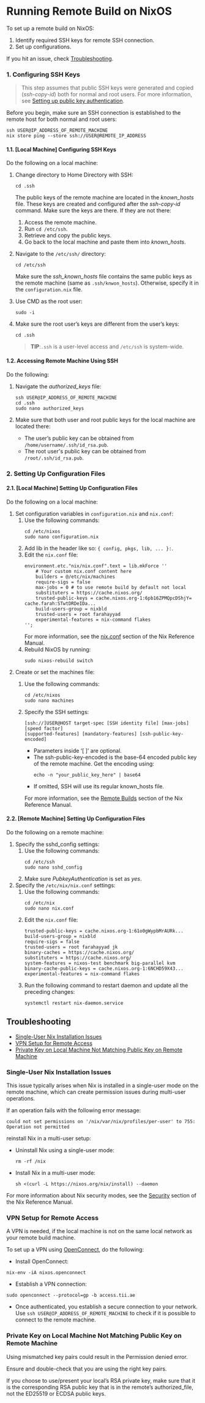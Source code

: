 <!--
    Copyright 2022-2024 TII (SSRC) and the Ghaf contributors
    SPDX-License-Identifier: CC-BY-SA-4.0
-->

# Running Remote Build on NixOS

To set up a remote build on NixOS:

1. Identify required SSH keys for remote SSH connection.
2. Set up configurations.

If you hit an issue, check [Troubleshooting](./remote_build_setup.md#troubleshooting).


### 1. Configuring SSH Keys

> This step assumes that public SSH keys were generated and copied (*ssh-copy-id*) both for normal and root users. For more information, see [Setting up public key authentication](https://www.ssh.com/academy/ssh/copy-id#setting-up-public-key-authentication).

Before you begin, make sure an SSH connection is established to the remote host for both normal and root users:

```
ssh USER@IP_ADDRESS_OF_REMOTE_MACHINE
nix store ping --store ssh://USER@REMOTE_IP_ADDRESS
```


#### 1.1. [Local Machine] Configuring SSH Keys

Do the following on a local machine:

1. Change directory to Home Directory with SSH:
    ```
    cd .ssh
    ```

    The public keys of the remote machine are located in the *known_hosts* file. These keys are created and configured after the *ssh-copy-id* command. Make sure the keys are there. If they are not there:

    1. Access the remote machine.
    2. Run `cd /etc/ssh`.
    3. Retrieve and copy the public keys.
    4. Go back to the local machine and paste them into *known_hosts*.


2. Navigate to the `/etc/ssh/` directory:
    ```
    cd /etc/ssh
    ```

    Make sure the *ssh_known_hosts* file contains the same public keys as the remote machine (same as `.ssh/knwon_hosts`). Otherwise, specify it in the `configuration.nix` file.

3. Use CMD as the root user:
   ```
   sudo -i
   ```
4. Make sure the root user’s keys are different from the user’s keys:
   ```
   cd .ssh
   ```
    > **TIP**:`.ssh` is a user-level access and `/etc/ssh` is system-wide.


#### 1.2. Accessing Remote Machine Using SSH

Do the following:

1. Navigate the *authorized_keys* file:
   ```
   ssh USER@IP_ADDRESS_OF_REMOTE_MACHINE
   cd .ssh
   sudo nano authorized_keys
   ```
2. Make sure that both user and root public keys for the local machine are located there:

   * The user’s public key can be obtained from `/home/username/.ssh/id_rsa.pub`.
   * The root user's public key can be obtained from `/root/.ssh/id_rsa.pub`.


### 2. Setting Up Configuration Files

#### 2.1. [Local Machine] Setting Up Configuration Files

Do the following on a local machine:

1. Set configuration variables in `configuration.nix` and `nix.conf`:
   1. Use the following commands:
        ```
        cd /etc/nixos
        sudo nano configuration.nix 
        ```
   2. Add lib in the header like so: `{ config, pkgs, lib, ... }:`.
   3. Edit the `nix.conf` file:
        ```
        environment.etc."nix/nix.conf".text = lib.mkForce ''
            # Your custom nix.conf content here
            builders = @/etc/nix/machines
            require-sigs = false
            max-jobs = 0 # to use remote build by default not local
            substituters = https://cache.nixos.org/
            trusted-public-keys = cache.nixos.org-1:6pb16ZPMQpcDShjY= cache.farah:STwtDRDeIDa...
            build-users-group = nixbld
            trusted-users = root farahayyad
            experimental-features = nix-command flakes
        '';
        ```
        For more information, see the [nix.conf](https://nixos.org/manual/nix/stable/command-ref/conf-file) section of the Nix Reference Manual.
   4. Rebuild NixOS by running:
        ```
        sudo nixos-rebuild switch
        ```
2. Create or set the machines file:
   1. Use the following commands:
        ```
        cd /etc/nixos
        sudo nano machines 
        ```
   2. Specify the SSH settings:
        ```
        [ssh://]USER@HOST target-spec [SSH identity file] [max-jobs] [speed factor]
        [supported-features] [mandatory-features] [ssh-public-key-encoded]
        ```
        * Parameters inside ‘[ ]’ are optional.
        * The ssh-public-key-encoded is the base-64 encoded public key of the remote machine. Get the encoding using:
            ```
            echo -n "your_public_key_here" | base64
            ```
        * If omitted, SSH will use its regular known_hosts file.
  
        For more information, see the [Remote Builds](https://nixos.org/manual/nix/stable/advanced-topics/distributed-builds.html) section of the Nix Reference Manual.


#### 2.2. [Remote Machine] Setting Up Configuration Files

Do the following on a remote machine:

1. Specify the sshd_config settings:
   1. Use the following commands:
        ```
        cd /etc/ssh
        sudo nano sshd_config
        ```
   2. Make sure *PubkeyAuthentication* is set as *yes*.
2. Specify the `/etc/nix/nix.conf` settings:
   1. Use the following commands:
        ```
        cd /etc/nix
        sudo nano nix.conf
        ```
   2. Edit the `nix.conf` file:
        ```
        trusted-public-keys = cache.nixos.org-1:61o0gWypbMrAURk...
        build-users-group = nixbld
        require-sigs = false
        trusted-users = root farahayyad jk
        binary-caches = https://cache.nixos.org/
        substituters = https://cache.nixos.org/
        system-features = nixos-test benchmark big-parallel kvm
        binary-cache-public-keys = cache.nixos.org-1:6NCHD59X43...
        experimental-features = nix-command flakes
        ```
   3. Run the following command to restart daemon and update all the preceding changes:
        ```
        systemctl restart nix-daemon.service
        ```


## Troubleshooting

* [Single-User Nix Installation Issues](./remote_build_setup.md#single-user-nix-installation-issues)
* [VPN Setup for Remote Access](./remote_build_setup.md#vpn-setup-for-remote-access)
* [Private Key on Local Machine Not Matching Public Key on Remote Machine](./remote_build_setup.md#private-key-on-local-machine-not-matching-public-key-on-remote-machine)


### Single-User Nix Installation Issues

This issue typically arises when Nix is installed in a single-user mode on the remote machine, which can create permission issues during multi-user operations.

If an operation fails with the following error message:

```
could not set permissions on '/nix/var/nix/profiles/per-user' to 755: Operation not permitted
```

reinstall Nix in a multi-user setup:

* Uninstall Nix using a single-user mode:

    ```
    rm -rf /nix
    ```
* Install Nix in a multi-user mode:

    ```
    sh <(curl -L https://nixos.org/nix/install) --daemon
    ```

For more information about Nix security modes, see the [Security](https://nixos.org/manual/nix/stable/installation/nix-security) section of the Nix Reference Manual.


### VPN Setup for Remote Access

A VPN is needed, if the local machine is not on the same local network as your remote build machine. 

To set up a VPN using [OpenConnect](https://www.infradead.org/openconnect/), do the following:

* Install OpenConnect:

```
nix-env -iA nixos.openconnect
```

* Establish a VPN connection:

```
sudo openconnect --protocol=gp -b access.tii.ae
```

* Once authenticated, you establish a secure connection to your network. Use `ssh USER@IP_ADDRESS_OF_REMOTE_MACHINE` to check if it is possible to connect to the remote machine.


### Private Key on Local Machine Not Matching Public Key on Remote Machine

Using mismatched key pairs could result in the Permission denied error.

Ensure and double-check that you are using the right key pairs.

If you choose to use/present your local’s RSA private key, make sure that it is the corresponding RSA public key that is in the remote’s authorized_file, not the ED25519 or ECDSA public keys.